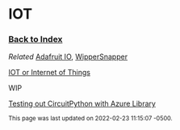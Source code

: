 
# IOT

### [Back to Index](index.md)

*Related* [Adafruit IO](adafruit_io.md), [WipperSnapper](wippersnapper.md)

[IOT or Internet of Things](https://en.wikipedia.org/wiki/Internet_of_things)


WIP


[Testing out CircuitPython with Azure Library](https://blog.adafruit.com/2022/05/08/testing-out-the-circuitpython-azure-library-azure-azure/)

<small>This page was last updated on 2022-02-23 11:15:07 -0500.</small>
